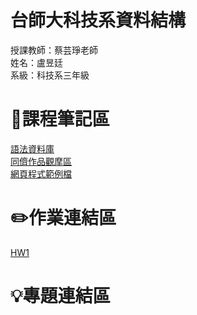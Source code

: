 # 台師大科技系資料結構 
授課教師：蔡芸琤老師   
姓名：盧昱廷   
系級：科技系三年級 
# 📖課程筆記區
[語法資料庫](https://www.w3schools.com/html/html_elements.asp)  
[同儕作品觀摩區](https://docs.google.com/spreadsheets/d/1MNH7iG3GNGhw6vn_iMB2jAfw6SHBJ3z0XrtKQ4YCAoM/edit#gid=1162885006)  
[網頁程式範例檔](https://www.100jsprojects.com/projects)
# ✏️作業連結區
[HW1](https://dniellu.github.io/My-web/)  
# 💡專題連結區 

